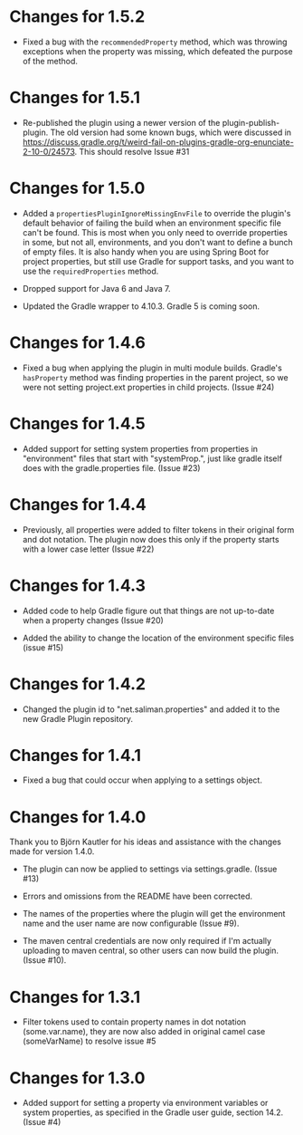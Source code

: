 Changes for 1.5.2
=================

- Fixed a bug with the `recommendedProperty` method, which was throwing exceptions when the property
  was missing, which defeated the purpose of the method.

Changes for 1.5.1
=================

- Re-published the plugin using a newer version of the plugin-publish-plugin.  The old version had
  some known bugs, which were discussed in 
  https://discuss.gradle.org/t/weird-fail-on-plugins-gradle-org-enunciate-2-10-0/24573.  This should
  resolve Issue #31
  
Changes for 1.5.0
=================
- Added a `propertiesPluginIgnoreMissingEnvFile` to override the plugin's default behavior of
  failing the build when an environment specific file can't be found.  This is most when you only 
  need to override properties in some, but not all, environments, and you don't want to define a 
  bunch of empty files.  It is also handy when you are using Spring Boot for project properties, but
  still use Gradle for support tasks, and you want to use the `requiredProperties` method.
 
- Dropped support for Java 6 and Java 7.

- Updated the Gradle wrapper to 4.10.3.  Gradle 5 is coming soon.
  
Changes for 1.4.6
=================
- Fixed a bug when applying the plugin in multi module builds.  Gradle's `hasProperty` method was
  finding properties in the parent project, so we were not setting project.ext properties in child
  projects. (Issue #24)

Changes for 1.4.5
=================
- Added support for setting system properties from properties in "environment" files that start with
  "systemProp.", just like gradle itself does with the gradle.properties file. (Issue #23)

Changes for 1.4.4
=================
- Previously, all properties were added to filter tokens in their original form and dot notation.
  The plugin now does this only if the property starts with a lower case letter (Issue #22)
  
Changes for 1.4.3
=================
- Added code to help Gradle figure out that things are not up-to-date when a property changes 
  (Issue #20)
  
- Added the ability to change the location of the environment specific files (issue #15)
  
Changes for 1.4.2
=================
- Changed the plugin id to "net.saliman.properties" and added it to the new Gradle Plugin repository.

Changes for 1.4.1
=================
- Fixed a bug that could occur when applying to a settings object.

Changes for 1.4.0
=================
Thank you to Björn Kautler for his ideas and assistance with the changes made for version 1.4.0.

- The plugin can now be applied to settings via settings.gradle. (Issue #13)

- Errors and omissions from the README have been corrected.

- The names of the properties where the plugin will get the environment name and the user name are
  now configurable (Issue #9).

- The maven central credentials are now only required if I'm actually uploading to maven central, so
  other users can now build the plugin. (Issue #10).

Changes for 1.3.1
=================
- Filter tokens used to contain property names in dot notation (some.var.name), they are now also
  added in original camel case (someVarName) to resolve issue #5

Changes for 1.3.0
=================
- Added support for setting a property via environment variables or system properties, as specified
  in the Gradle user guide, section 14.2. (Issue #4)
